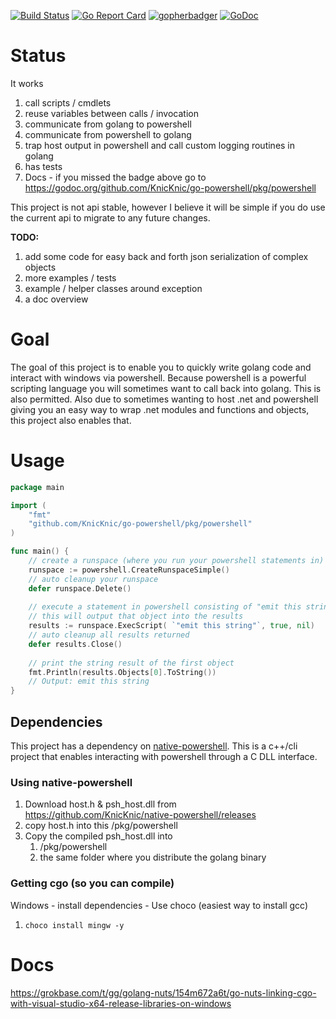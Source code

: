 [![Build Status](https://dev.azure.com/oneeyedelf1/powershell.native/_apis/build/status/KnicKnic.go-powershell?branchName=master)](https://dev.azure.com/oneeyedelf1/powershell.native/_build/latest?definitionId=3&branchName=master)
[![Go Report Card](https://goreportcard.com/badge/github.com/KnicKnic/go-powershell)](https://goreportcard.com/report/github.com/KnicKnic/go-powershell)
[![gopherbadger](https://img.shields.io/badge/Go%20Coverage-97%25-brightgreen.svg?longCache=true&style=flat)](./scripts/code_coverage.ps1)
[![GoDoc](https://godoc.org/github.com/KnicKnic/go-powershell/pkg/powershell?status.svg)](https://godoc.org/github.com/KnicKnic/go-powershell/pkg/powershell)

# Status
It works
1. call scripts / cmdlets
1. reuse variables between calls / invocation
1. communicate from golang to powershell
1. communicate from powershell to golang
1. trap host output in powershell and call custom logging routines in golang
1. has tests
1. Docs - if you missed the badge above go to https://godoc.org/github.com/KnicKnic/go-powershell/pkg/powershell

This project is not api stable, however I believe it will be simple if you do use the current api to migrate to any future changes. 

**TODO:** 
1. add some code for easy back and forth json serialization of complex objects
2. more examples / tests
3. example / helper classes around exception
4. a doc overview

# Goal
The goal of this project is to enable you to quickly write golang code and interact with windows via powershell. Because powershell is a powerful scripting language you will sometimes want to call back into golang. This is also permitted. Also due to sometimes wanting to host .net and powershell giving you an easy way to wrap .net modules and functions and objects, this project also enables that.

# Usage
```go
package main

import (
	"fmt"
	"github.com/KnicKnic/go-powershell/pkg/powershell"
)

func main() {
	// create a runspace (where you run your powershell statements in)
	runspace := powershell.CreateRunspaceSimple()
	// auto cleanup your runspace
	defer runspace.Delete()
	
	// execute a statement in powershell consisting of "emit this string"
	// this will output that object into the results
	results := runspace.ExecScript( `"emit this string"`, true, nil)
	// auto cleanup all results returned
	defer results.Close()
	
	// print the string result of the first object
	fmt.Println(results.Objects[0].ToString())
	// Output: emit this string
}
```

## Dependencies
This project has a dependency on [native-powershell](https://github.com/KnicKnic/native-powershell). This is a c++/cli project that enables interacting with powershell through a C DLL interface.

### Using native-powershell
1. Download host.h & psh_host.dll from https://github.com/KnicKnic/native-powershell/releases
1. copy host.h into this /pkg/powershell
1. Copy the compiled psh_host.dll into
    1. /pkg/powershell
    1. the same folder where you distribute the golang binary

### Getting cgo (so you can compile)
Windows - install dependencies - Use choco (easiest way to install gcc)

1. `choco install mingw -y`


# Docs
https://grokbase.com/t/gg/golang-nuts/154m672a6t/go-nuts-linking-cgo-with-visual-studio-x64-release-libraries-on-windows
